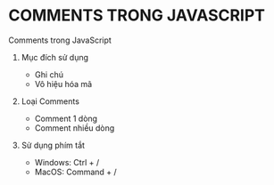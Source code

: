 # COMMENTS TRONG JAVASCRIPT

Comments trong JavaScript

1. Mục đích sử dụng

   - Ghi chú
   - Vô hiệu hóa mã

2. Loại Comments
   - Comment 1 dòng
   - Comment nhiều dòng
3. Sử dụng phím tắt
   - Windows: Ctrl + /
   - MacOS: Command + /
